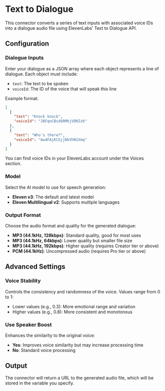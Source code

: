 # Text to Dialogue

This connector converts a series of text inputs with associated voice IDs into a dialogue audio file using ElevenLabs' Text to Dialogue API.

## Configuration

### Dialogue Inputs
Enter your dialogue as a JSON array where each object represents a line of dialogue. Each object must include:
- `text`: The text to be spoken
- `voiceId`: The ID of the voice that will speak this line

Example format:
```json
[
  {
    "text": "Knock knock",
    "voiceId": "JBFqnCBsd6RMkjVDRZzb"
  },
  {
    "text": "Who's there?",
    "voiceId": "Aw4FAjKCGjjNkVhN1Xmq"
  }
]
```

You can find voice IDs in your ElevenLabs account under the Voices section.

### Model
Select the AI model to use for speech generation:
- **Eleven v3**: The default and latest model
- **Eleven Multilingual v2**: Supports multiple languages

### Output Format
Choose the audio format and quality for the generated dialogue:
- **MP3 (44.1kHz, 128kbps)**: Standard quality, good for most uses
- **MP3 (44.1kHz, 64kbps)**: Lower quality but smaller file size
- **MP3 (44.1kHz, 192kbps)**: Higher quality (requires Creator tier or above)
- **PCM (44.1kHz)**: Uncompressed audio (requires Pro tier or above)

## Advanced Settings

### Voice Stability
Controls the consistency and randomness of the voice. Values range from 0 to 1:
- Lower values (e.g., 0.3): More emotional range and variation
- Higher values (e.g., 0.8): More consistent and monotonous

### Use Speaker Boost
Enhances the similarity to the original voice:
- **Yes**: Improves voice similarity but may increase processing time
- **No**: Standard voice processing

## Output
The connector will return a URL to the generated audio file, which will be stored in the variable you specify.
